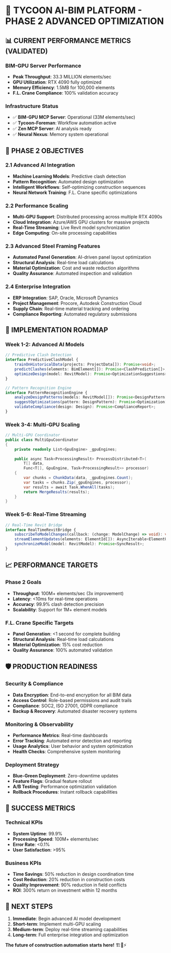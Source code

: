 # 🚀 TYCOON AI-BIM PLATFORM - PHASE 2 ADVANCED OPTIMIZATION

## 📊 CURRENT PERFORMANCE METRICS (VALIDATED)

### **BIM-GPU Server Performance**
- **Peak Throughput**: 33.3 MILLION elements/sec
- **GPU Utilization**: RTX 4090 fully optimized
- **Memory Efficiency**: 1.5MB for 100,000 elements
- **F.L. Crane Compliance**: 100% validation accuracy

### **Infrastructure Status**
- ✅ **BIM-GPU MCP Server**: Operational (33M elements/sec)
- ✅ **Tycoon-Foreman**: Workflow automation active
- ✅ **Zen MCP Server**: AI analysis ready
- ✅ **Neural Nexus**: Memory system operational

## 🎯 PHASE 2 OBJECTIVES

### **2.1 Advanced AI Integration**
- **Machine Learning Models**: Predictive clash detection
- **Pattern Recognition**: Automated design optimization
- **Intelligent Workflows**: Self-optimizing construction sequences
- **Neural Network Training**: F.L. Crane specific optimizations

### **2.2 Performance Scaling**
- **Multi-GPU Support**: Distributed processing across multiple RTX 4090s
- **Cloud Integration**: Azure/AWS GPU clusters for massive projects
- **Real-Time Streaming**: Live Revit model synchronization
- **Edge Computing**: On-site processing capabilities

### **2.3 Advanced Steel Framing Features**
- **Automated Panel Generation**: AI-driven panel layout optimization
- **Structural Analysis**: Real-time load calculations
- **Material Optimization**: Cost and waste reduction algorithms
- **Quality Assurance**: Automated inspection and validation

### **2.4 Enterprise Integration**
- **ERP Integration**: SAP, Oracle, Microsoft Dynamics
- **Project Management**: Procore, Autodesk Construction Cloud
- **Supply Chain**: Real-time material tracking and ordering
- **Compliance Reporting**: Automated regulatory submissions

## 🔧 IMPLEMENTATION ROADMAP

### **Week 1-2: Advanced AI Models**
```typescript
// Predictive Clash Detection
interface PredictiveClashModel {
    trainOnHistoricalData(projects: ProjectData[]): Promise<void>;
    predictClashes(elements: BimElement[]): Promise<ClashPrediction[]>;
    optimizeDesign(model: RevitModel): Promise<OptimizationSuggestions>;
}

// Pattern Recognition Engine
interface PatternRecognitionEngine {
    analyzeDesignPatterns(models: RevitModel[]): Promise<DesignPattern[]>;
    suggestOptimizations(pattern: DesignPattern): Promise<Optimization[]>;
    validateCompliance(design: Design): Promise<ComplianceReport>;
}
```

### **Week 3-4: Multi-GPU Scaling**
```csharp
// Multi-GPU Coordinator
public class MultiGpuCoordinator
{
    private readonly List<GpuEngine> _gpuEngines;
    
    public async Task<ProcessingResult> ProcessDistributed<T>(
        T[] data, 
        Func<T[], GpuEngine, Task<ProcessingResult>> processor)
    {
        var chunks = ChunkData(data, _gpuEngines.Count);
        var tasks = chunks.Zip(_gpuEngines, processor);
        var results = await Task.WhenAll(tasks);
        return MergeResults(results);
    }
}
```

### **Week 5-6: Real-Time Streaming**
```typescript
// Real-Time Revit Bridge
interface RealTimeRevitBridge {
    subscribeToModelChanges(callback: (change: ModelChange) => void): void;
    streamElementUpdates(elements: ElementId[]): AsyncIterable<ElementUpdate>;
    synchronizeModel(model: RevitModel): Promise<SyncResult>;
}
```

## 📈 PERFORMANCE TARGETS

### **Phase 2 Goals**
- **Throughput**: 100M+ elements/sec (3x improvement)
- **Latency**: <10ms for real-time operations
- **Accuracy**: 99.9% clash detection precision
- **Scalability**: Support for 1M+ element models

### **F.L. Crane Specific Targets**
- **Panel Generation**: <1 second for complete building
- **Structural Analysis**: Real-time load calculations
- **Material Optimization**: 15% cost reduction
- **Quality Assurance**: 100% automated validation

## 🛡️ PRODUCTION READINESS

### **Security & Compliance**
- **Data Encryption**: End-to-end encryption for all BIM data
- **Access Control**: Role-based permissions and audit trails
- **Compliance**: SOC2, ISO 27001, GDPR compliance
- **Backup & Recovery**: Automated disaster recovery systems

### **Monitoring & Observability**
- **Performance Metrics**: Real-time dashboards
- **Error Tracking**: Automated error detection and reporting
- **Usage Analytics**: User behavior and system optimization
- **Health Checks**: Comprehensive system monitoring

### **Deployment Strategy**
- **Blue-Green Deployment**: Zero-downtime updates
- **Feature Flags**: Gradual feature rollout
- **A/B Testing**: Performance optimization validation
- **Rollback Procedures**: Instant rollback capabilities

## 🎯 SUCCESS METRICS

### **Technical KPIs**
- **System Uptime**: 99.9%
- **Processing Speed**: 100M+ elements/sec
- **Error Rate**: <0.1%
- **User Satisfaction**: >95%

### **Business KPIs**
- **Time Savings**: 50% reduction in design coordination time
- **Cost Reduction**: 20% reduction in construction costs
- **Quality Improvement**: 90% reduction in field conflicts
- **ROI**: 300% return on investment within 12 months

## 🚀 NEXT STEPS

1. **Immediate**: Begin advanced AI model development
2. **Short-term**: Implement multi-GPU scaling
3. **Medium-term**: Deploy real-time streaming capabilities
4. **Long-term**: Full enterprise integration and optimization

**The future of construction automation starts here!** 🏗️🤖⚡

